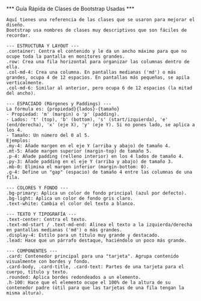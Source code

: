 *** Guía Rápida de Clases de Bootstrap Usadas ***

    Aquí tienes una referencia de las clases que se usaron para mejorar el diseño.
    Bootstrap usa nombres de clases muy descriptivos que son fáciles de recordar.

    --- ESTRUCTURA Y LAYOUT ---
    .container: Centra el contenido y le da un ancho máximo para que no ocupe toda la pantalla en monitores grandes.
    .row: Crea una fila horizontal para organizar las columnas dentro de ella.
    .col-md-4: Crea una columna. En pantallas medianas ('md') o más grandes, ocupa 4 de 12 espacios. En pantallas más pequeñas, se apila verticalmente.
    .col-md-6: Similar al anterior, pero ocupa 6 de 12 espacios (la mitad del ancho).

    --- ESPACIADO (Márgenes y Paddings) ---
    La fórmula es: {propiedad}{lados}-{tamaño}
    - Propiedad: 'm' (margin) o 'p' (padding).
    - Lados: 't' (top), 'b' (bottom), 's' (start/izquierda), 'e' (end/derecha), 'x' (eje X), 'y' (eje Y). Si no pones lado, se aplica a los 4.
    - Tamaño: Un número del 0 al 5.
    Ejemplos:
    .my-4: Añade margen en el eje Y (arriba y abajo) de tamaño 4.
    .mt-5: Añade margen superior (margin-top) de tamaño 5.
    .p-4: Añade padding (relleno interior) en los 4 lados de tamaño 4.
    .py-3: Añade padding en el eje Y (arriba y abajo) de tamaño 3.
    .mb-0: Elimina el margen inferior (margin-bottom: 0).
    .g-4: Define un "gap" (espacio) de tamaño 4 entre las columnas de una fila.

    --- COLORES Y FONDO ---
    .bg-primary: Aplica un color de fondo principal (azul por defecto).
    .bg-light: Aplica un color de fondo gris claro.
    .text-white: Cambia el color del texto a blanco.

    --- TEXTO Y TIPOGRAFÍA ---
    .text-center: Centra el texto.
    .text-md-start / .text-md-end: Alinea el texto a la izquierda/derecha en pantallas medianas ('md') o más grandes.
    .display-4: Estilo para un título muy grande y destacado.
    .lead: Hace que un párrafo destaque, haciéndolo un poco más grande.

    --- COMPONENTES ---
    .card: Contenedor principal para una "tarjeta". Agrupa contenido visualmente con bordes y fondo.
    .card-body, .card-title, .card-text: Partes de una tarjeta para el cuerpo, título y texto.
    .rounded: Aplica bordes redondeados a un elemento.
    .h-100: Hace que el elemento ocupe el 100% de la altura de su contenedor padre (útil para que las tarjetas de una fila tengan la misma altura).
